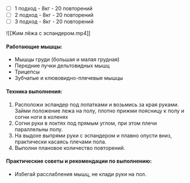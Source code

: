 - [ ] 1 подход - 8кг - 20 повторений
- [ ] 2 подход - 8кг - 20 повторений
- [ ] 3 подход - 8кг - 20 повторений

![[Жим лёжа с эспандером.mp4]]

#### **Работающие мышцы:**

-   Мышцы груди (большая и малая грудная)
-   Передние пучки дельтовидных мышц
-   Трицепсы
-   Зубчатые и клювовидно-плечевые мышцы

#### **Техника выполнения:**

1.  Расположи эспандер под лопатками и возьмись за края руками. Займи положение лежа на полу, плотно прижми поясницу к полу и согни ноги в коленях
2.  Согни руки в локтях под прямым углом, при этом плечи параллельны полу.
3.  На выдохе выпрями руки с эспандером и плавно опусти вниз, практически касаясь плечами пола.
4.  Выполни плановое количество повторений.

#### **Практические советы и рекомендации по выполнению**:

-   Избегай расслабления мышц, не клади руки на пол.